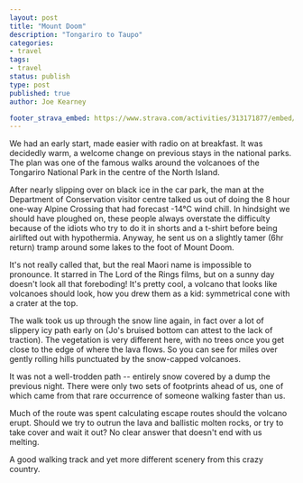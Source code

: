 ```yaml
---
layout: post
title: "Mount Doom"
description: "Tongariro to Taupo"
categories:
- travel
tags:
- travel
status: publish
type: post
published: true
author: Joe Kearney

footer_strava_embed: https://www.strava.com/activities/313171877/embed/bf30f034f7ab3a50423c3c96a6eebbabaaf721f4
---
```


We had an early start, made easier with radio on at breakfast. It was decidedly warm, a welcome change on previous stays in the national parks. The plan was one of the famous walks around the volcanoes of the Tongariro National Park in the centre of the North Island.

After nearly slipping over on black ice in the car park, the man at the Department of Conservation visitor centre talked us out of doing the 8 hour one-way Alpine Crossing that had forecast -14°C wind chill. In hindsight we should have ploughed on, these people always overstate the difficulty because of the idiots who try to do it in shorts and a t-shirt before being airlifted out with hypothermia. Anyway, he sent us on a slightly tamer (6hr return) tramp around some lakes to the foot of Mount Doom.

It's not really called that, but the real Maori name is impossible to pronounce. It starred in The Lord of the Rings films, but on a sunny day doesn't look all that foreboding! It's pretty cool, a volcano that looks like volcanoes should look, how you drew them as a kid: symmetrical cone with a crater at the top.

The walk took us up through the snow line again, in fact over a lot of slippery icy path early on (Jo's bruised bottom can attest to the lack of traction). The vegetation is very different here, with no trees once you get close to the edge of where the lava flows. So you can see for miles over gently rolling hills punctuated by the snow-capped volcanoes.

It was not a well-trodden path -- entirely snow covered by a dump the previous night. There were only two sets of footprints ahead of us, one of which came from that rare occurrence of someone walking faster than us.

Much of the route was spent calculating escape routes should the volcano erupt. Should we try to outrun the lava and ballistic molten rocks, or try to take cover and wait it out? No clear answer that doesn't end with us melting.

A good walking track and yet more different scenery from this crazy country.